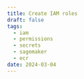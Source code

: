 ```yaml
---
title: Create IAM roles
draft: false
tags:
  - iam
  - permissions
  - secrets
  - sagemaker
  - ecr
date: 2024-03-04
---
```


